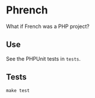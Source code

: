 # Phrench

What if French was a PHP project?

## Use

See the PHPUnit tests in `tests`.

## Tests

`make test`
